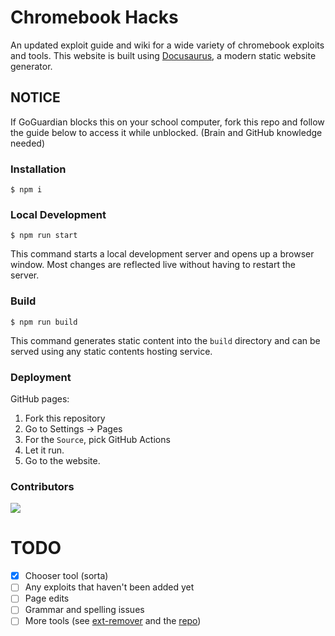 # Chromebook Hacks

An updated exploit guide and wiki for a wide variety of chromebook exploits and tools. This website is built using [Docusaurus](https://docusaurus.io/), a modern static website generator.

## NOTICE

If GoGuardian blocks this on your school computer, fork this repo and follow the guide below to access it while unblocked. (Brain and GitHub knowledge needed)
 
### Installation
 
```
$ npm i
```
 
### Local Development
 
```
$ npm run start
```
      
This command starts a local development server and opens up a browser window. Most changes are reflected live without having to restart the server.
        
### Build
   
```
$ npm run build
``` 
 
This command generates static content into the `build` directory and can be served using any static contents hosting service.
 
### Deployment

GitHub pages:

1. Fork this repository
2. Go to Settings -> Pages
3. For the `Source`, pick GitHub Actions
4. Let it run.
5. Go to the website.

### Contributors
<a href="https://github.com/chromebook-hacking/chromebook-hacking.github.io/graphs/contributors">
  <img src="https://contrib.rocks/image?repo=chromebook-hacking/chromebook-hacking.github.io" />
</a>

# TODO
- [x] Chooser tool (sorta)
- [ ] Any exploits that haven't been added yet
- [ ] Page edits
- [ ] Grammar and spelling issues
- [ ] More tools (see [ext-remover](https://ext-remover.net) and the [repo](https://github.com/3kh0/ext-remover))
